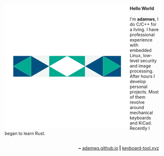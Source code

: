 <a href="https://github.com/adamws"><img align="left" src="image.svg"></a>

#### Hello World

I'm **adamws**, I do C/C++ for a living. I have professional experience with
embedded Linux, low-level security and image processing.
After hours I develop personal projects. Most of them revolve around
mechanical keyboards and KiCad. Recently I began to learn Rust.

</br>

<div align="right">
<b>~</b> <a href="https://adamws.github.io">adamws.github.io</a> <b>|</b> <a href="https://keyboard-tools.xyz">keyboard-tool.xyz</a>
</div>
